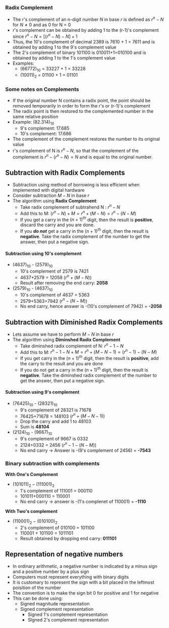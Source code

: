### Radix Complement

- The r's complement of an n-digit number _N_ in base _r_ is defined as $r^n-N$ for $N\neq0$ and as 0 for N = 0
- r's complement can be obtained by adding 1 to the (r-1)'s complement since $r^n-N = [(r^n-N)-N]+1$
- Thus, the 10's complement of decimal 2389 is 7610 + 1 = 7611 and is obtained by adding 1 to the 9's complement value
- The 2's complement of binary 101100 is 010011+1=010100 and is obtained by adding 1 to the 1's complement value
- Examples:
	- (66772)$_{10}$ = 33227 + 1 = 33228
	- (10011)$_2$ = 01100 + 1 = 01101

### Some notes on Complements

- If the original number N contains a radix point, the point should be removed temporarily in order to form the r's or (r-1)'s complement
- The radix point is then restored to the complemented number in the same relative position
- Example: (82.314)$_{10}$
	- 9's complement: 17.685
	- 10's complement: 17.686
- The complement of the complement restores the number to its original value
- r's complement of N is $r^n-N$, so that the complement of the complement is $r^n-(r^n-N) = N$ and is equal to the original number.

## Subtraction with Radix Complements

- Subtraction using method of borrowing is less efficient when implemented with digital hardware
- Consider subtraction $M - N$ in base _r_
- The algorithm using **Radix Complement**:
	- Take radix complement of subtrahend N : $r^n-N$
	- Add this to M: $(r^n-N)+M=r^n+(M-N)=r^n-(N-M)$
	- If you get a carry in the $(n+1)^{th}$ digit, then the result is **positive**, discard the carry and you are done.
	- If you **_do not_** get a carry in the $(n+1)^{th}$ digit, then the result is **negative**. Take the radix complement of the number to get the answer, then put a negative sign.

#### Subtraction using 10's complement

- (4637)$_{10}$ - (2579)$_{10}$
	- 10's complement of 2579 is 7421
	- 4637+2579 = 12058 ($r^n+(M-N)$)
	- Result after removing the end carry: **2058**
- (2579)$_{10}$ - (4637)$_{10}$
	- 10's complement of 4637 = 5363
	- 2579+5363=7942 ($r^n-(N-M)$)
	- No end carry, hence answer is -(10's complement of 7942) = **-2058**

## Subtraction with Diminished Radix Complements

- Lets assume we have to perform $M-N$ in base _r_
- The algorithm using **Diminshed Radix Complement**
	- Take diminshed radix complement of N: $r^n-1-N$
	- Add this to M: $r^n-1-N+M = r^n + (M-N-1) = (r^n - 1) - (N-M)$
	- If you get carry in the $(n+1)^{th}$ digit, then the result is **positive**, add the carry to the result and you are done
	- If you do not get a carry in the $(n+1)^{th}$ digit, then the result is **negative**. Take the diminshed radix complement of the number to get the answer, then put a negative sign.

#### Subtraction using 9's complement

- (76425)$_{10}$ - (28321)$_{10}$
	- 9's complement of 28321 is 71678
	- 76425+71678 = 148103 ($r^n+(M-N-1)$)
	- Drop the carry and add 1 to 48103
	- Sum is **48104**
- (2124)$_{10}$ - (9667)$_{10}$
	- 9's complement of 9667 is 0332
	- 2124+0332 = 2456 ($r^n-1-(N-M)$)
	- No end carry -> Answer is -(9's complement of 2456) = **-7543**

### Binary subtraction with complements

**With One's Complement**
- $(101011)_2-(111001)_2$
	- 1's complement of 111001 = 000110
	- 101011+000110 = 110001
	- No end carry -> answer is -(1's complenet of 110001) = **-1110**

**With Two's complement**
- $(110001)_2 - (010100)_2$
	- 2's complement of 010100 = 101100
	- 110001 + 101100 = 1011101
	- Result obtained by dropping end carry: **011101**

## Representation of negative numbers

- In ordinary arithmetic, a negative number is indicated by a minus sign and a positive number by a plus sign
- Computers must represent everything with binary digits
- It is customary to represent the sign with a bit placed in the leftmost poisition of the number
- The convention is to make the sign bit 0 for positive and 1 for negative
- This can be done using:
	- Signed magnitude representation
	- Signed complement representation
		- Signed 1's complement representation
		- SIgned 2's complement representation